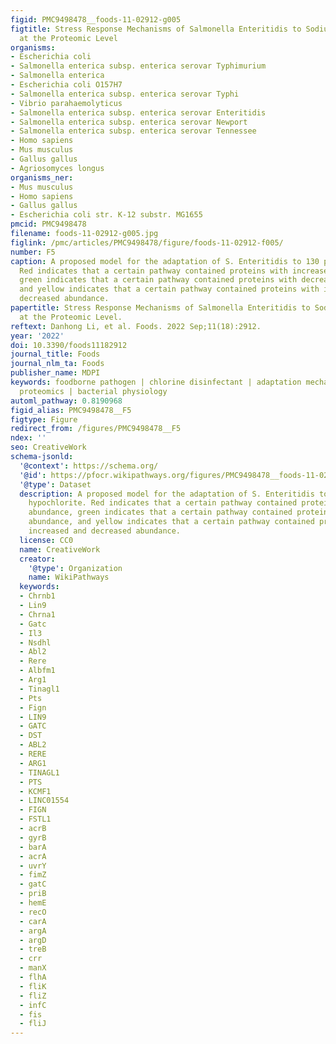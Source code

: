 ```yaml
---
figid: PMC9498478__foods-11-02912-g005
figtitle: Stress Response Mechanisms of Salmonella Enteritidis to Sodium Hypochlorite
  at the Proteomic Level
organisms:
- Escherichia coli
- Salmonella enterica subsp. enterica serovar Typhimurium
- Salmonella enterica
- Escherichia coli O157H7
- Salmonella enterica subsp. enterica serovar Typhi
- Vibrio parahaemolyticus
- Salmonella enterica subsp. enterica serovar Enteritidis
- Salmonella enterica subsp. enterica serovar Newport
- Salmonella enterica subsp. enterica serovar Tennessee
- Homo sapiens
- Mus musculus
- Gallus gallus
- Agriosomyces longus
organisms_ner:
- Mus musculus
- Homo sapiens
- Gallus gallus
- Escherichia coli str. K-12 substr. MG1655
pmcid: PMC9498478
filename: foods-11-02912-g005.jpg
figlink: /pmc/articles/PMC9498478/figure/foods-11-02912-f005/
number: F5
caption: A proposed model for the adaptation of S. Enteritidis to 130 ppm sodium hypochlorite.
  Red indicates that a certain pathway contained proteins with increased abundance,
  green indicates that a certain pathway contained proteins with decreased abundance,
  and yellow indicates that a certain pathway contained proteins with increased and
  decreased abundance.
papertitle: Stress Response Mechanisms of Salmonella Enteritidis to Sodium Hypochlorite
  at the Proteomic Level.
reftext: Danhong Li, et al. Foods. 2022 Sep;11(18):2912.
year: '2022'
doi: 10.3390/foods11182912
journal_title: Foods
journal_nlm_ta: Foods
publisher_name: MDPI
keywords: foodborne pathogen | chlorine disinfectant | adaptation mechanism | comparative
  proteomics | bacterial physiology
automl_pathway: 0.8190968
figid_alias: PMC9498478__F5
figtype: Figure
redirect_from: /figures/PMC9498478__F5
ndex: ''
seo: CreativeWork
schema-jsonld:
  '@context': https://schema.org/
  '@id': https://pfocr.wikipathways.org/figures/PMC9498478__foods-11-02912-g005.html
  '@type': Dataset
  description: A proposed model for the adaptation of S. Enteritidis to 130 ppm sodium
    hypochlorite. Red indicates that a certain pathway contained proteins with increased
    abundance, green indicates that a certain pathway contained proteins with decreased
    abundance, and yellow indicates that a certain pathway contained proteins with
    increased and decreased abundance.
  license: CC0
  name: CreativeWork
  creator:
    '@type': Organization
    name: WikiPathways
  keywords:
  - Chrnb1
  - Lin9
  - Chrna1
  - Gatc
  - Il3
  - Nsdhl
  - Abl2
  - Rere
  - Albfm1
  - Arg1
  - Tinagl1
  - Pts
  - Fign
  - LIN9
  - GATC
  - DST
  - ABL2
  - RERE
  - ARG1
  - TINAGL1
  - PTS
  - KCMF1
  - LINC01554
  - FIGN
  - FSTL1
  - acrB
  - gyrB
  - barA
  - acrA
  - uvrY
  - fimZ
  - gatC
  - priB
  - hemE
  - recO
  - carA
  - argA
  - argD
  - treB
  - crr
  - manX
  - flhA
  - fliK
  - fliZ
  - infC
  - fis
  - fliJ
---
```

